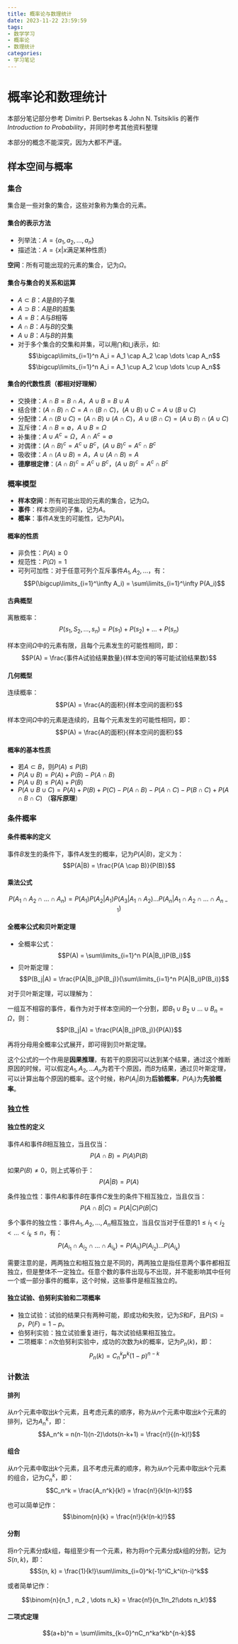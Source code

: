 ```yaml
---
title: 概率论与数理统计
date: 2023-11-22 23:59:59
tags:
- 数学学习
- 概率论
- 数理统计
categories:
- 学习笔记
---
```


# 概率论和数理统计

本部分笔记部分参考 Dimitri P. Bertsekas & John N. Tsitsiklis 的著作*Introduction to Probability*，并同时参考其他资料整理

本部分的概念不能深究，因为大都不严谨。

## 样本空间与概率

### 集合

集合是一些对象的集合，这些对象称为集合的元素。

#### 集合的表示方法

- 列举法：$A = \{a_1, a_2, \dots, a_n\}$
- 描述法：$A = \{x | x \text{满足某种性质}\}$

**空间**：所有可能出现的元素的集合，记为$\Omega$。

#### 集合与集合的关系和运算

- $A \subset B$：$A$是$B$的子集
- $A \supset B$：$A$是$B$的超集
- $A = B$：$A$与$B$相等
- $A \cap B$：$A$与$B$的交集
- $A \cup B$：$A$与$B$的并集
- 对于多个集合的交集和并集，可以用$\bigcap$和$\bigcup$表示，如:
  $$\bigcap\limits_{i=1}^n A_i = A_1 \cap A_2 \cap \dots \cap A_n$$
  $$\bigcup\limits_{i=1}^n A_i = A_1 \cup A_2 \cup \dots \cup A_n$$

#### 集合的代数性质（都相对好理解）

- 交换律：$A \cap B = B \cap A$，$A \cup B = B \cup A$
- 结合律：$(A \cap B) \cap C = A \cap (B \cap C)$，$(A \cup B) \cup C = A \cup (B \cup C)$
- 分配律：$A \cap (B \cup C) = (A \cap B) \cup (A \cap C)$，$A \cup (B \cap C) = (A \cup B) \cap (A \cup C)$
- 互斥律：$A \cap B = \emptyset$，$A \cup B = \Omega$
- 补集律：$A \cup A^c = \Omega$，$A \cap A^c = \emptyset$
- 对偶律：$(A \cap B)^c = A^c \cup B^c$，$(A \cup B)^c = A^c \cap B^c$
- 吸收律：$A \cap (A \cup B) = A$，$A \cup (A \cap B) = A$
- **德摩根定律**：$(A \cap B)^c = A^c \cup B^c$，$(A \cup B)^c = A^c \cap B^c$

### 概率模型

- **样本空间**：所有可能出现的元素的集合，记为$\Omega$。
- **事件**：样本空间的子集，记为$A$。
- **概率**：事件$A$发生的可能性，记为$P(A)$。

#### 概率的性质

- 非负性：$P(A) \geq 0$
- 规范性：$P(\Omega) = 1$
- 可列可加性：对于任意可列个互斥事件$A_1, A_2, \dots$，有：
  $$P(\bigcup\limits_{i=1}^\infty A_i) = \sum\limits_{i=1}^\infty P(A_i)$$

#### 古典概型

离散概率：$$P({s_1, S_2, \dots , s_n}) = P(s_1) + P(s_2) + \dots + P(s_n)$$

样本空间$\Omega$中的元素有限，且每个元素发生的可能性相同，即：
  $$P(A) = \frac{事件A试验结果数量}{样本空间的等可能试验结果数}$$

#### 几何概型

连续概率：$$P(A) = \frac{A的面积}{样本空间的面积}$$

样本空间$\Omega$中的元素是连续的，且每个元素发生的可能性相同，即：
  $$P(A) = \frac{A的面积}{样本空间的面积}$$

#### 概率的基本性质

- 若$A \subset B$，则$P(A) \leq P(B)$
- $P(A \cup B) = P(A) + P(B) - P(A \cap B)$
- $P(A \cup B) \leq P(A) + P(B)$
- $P(A \cup B \cup C) = P(A) + P(B) + P(C) - P(A \cap B) - P(A \cap C) - P(B \cap C) + P(A \cap B \cap C)$  （**容斥原理**）

### 条件概率

#### 条件概率的定义

事件$B$发生的条件下，事件$A$发生的概率，记为$P(A|B)$，定义为：
  $$P(A|B) = \frac{P(A \cap B)}{P(B)}$$

#### 乘法公式

$$P(A_1 \cap A_2 \cap \dots \cap A_n) = P(A_1)P(A_2|A_1)P(A_3|A_1 \cap A_2) \dots P(A_n|A_1 \cap A_2 \cap \dots \cap A_{n-1})$$

#### 全概率公式和贝叶斯定理

- 全概率公式：$$P(A) = \sum\limits_{i=1}^n P(A|B_i)P(B_i)$$
- 贝叶斯定理：$$P(B_j|A) = \frac{P(A|B_j)P(B_j)}{\sum\limits_{i=1}^n P(A|B_i)P(B_i)}$$

对于贝叶斯定理，可以理解为：

一组互不相容的事件，看作为对于样本空间的一个分割，即$B_1 \cup B_2 \cup \dots \cup B_n = \Omega$，则：
  $$P(B_j|A) = \frac{P(A|B_j)P(B_j)}{P(A)}$$

再将分母用全概率公式展开，即可得到贝叶斯定理。

这个公式的一个作用是**因果推理**，有若干的原因可以达到某个结果，通过这个推断原因的时候，可以假定$A_1, A_2, \dots A_n$为若干个原因，而$B$为结果，通过贝叶斯定理，可以计算出每个原因的概率。这个时候，称$P(A_i|B)$为**后验概率**，$P(A_i)$为**先验概率**。

### 独立性

#### 独立性的定义

事件$A$和事件$B$相互独立，当且仅当：
  $$P(A \cap B) = P(A)P(B)$$

如果$P(B) \neq 0$，则上式等价于：
  $$P(A|B) = P(A)$$

条件独立性：事件$A$和事件$B$在事件$C$发生的条件下相互独立，当且仅当：
  $$P(A \cap B|C) = P(A|C)P(B|C)$$

多个事件的独立性：事件$A_1, A_2, \dots, A_n$相互独立，当且仅当对于任意的$1 \leq i_1 < i_2 < \dots < i_k \leq n$，有：
  $$P(A_{i_1} \cap A_{i_2} \cap \dots \cap A_{i_k}) = P(A_{i_1})P(A_{i_2}) \dots P(A_{i_k})$$

需要注意的是，两两独立和相互独立是不同的，两两独立是指任意两个事件都相互独立，但是整体不一定独立。任意个数的事件出现与不出现，并不能影响其中任何一个或一部分事件的概率，这个时候，这些事件是相互独立的。 <!--这个地方有点难表述-->

#### 独立试验、伯努利实验和二项概率

- 独立试验：试验的结果只有两种可能，即成功和失败，记为$S$和$F$，且$P(S) = p$，$P(F) = 1 - p$。
- 伯努利实验：独立试验重复进行，每次试验结果相互独立。
- 二项概率：$n$次伯努利实验中，成功的次数为$k$的概率，记为$P_n(k)$，即：
  $$P_n(k) = C_n^kp^k(1-p)^{n-k}$$

### 计数法

#### 排列

从$n$个元素中取出$k$个元素，且考虑元素的顺序，称为从$n$个元素中取出$k$个元素的排列，记为$A_n^k$，即：
  $$A_n^k = n(n-1)(n-2)\dots(n-k+1) = \frac{n!}{(n-k)!}$$

#### 组合

从$n$个元素中取出$k$个元素，且不考虑元素的顺序，称为从$n$个元素中取出$k$个元素的组合，记为$C_n^k$，即：
  $$C_n^k = \frac{A_n^k}{k!} = \frac{n!}{k!(n-k)!}$$

  也可以简单记作：
  $$\binom{n}{k} = \frac{n!}{k!(n-k)!}$$

#### 分割

将$n$个元素分成$k$组，每组至少有一个元素，称为将$n$个元素分成$k$组的分割，记为$S(n, k)$，即：
  $$S(n, k) = \frac{1}{k!}\sum\limits_{i=0}^k(-1)^iC_k^i(n-i)^k$$

  或者简单记作：

  $$\binom{n}{n_1 , n_2 , \dots n_k} = \frac{n!}{n_1!n_2!\dots n_k!}$$

#### 二项式定理

$$(a+b)^n = \sum\limits_{k=0}^nC_n^ka^kb^{n-k}$$
